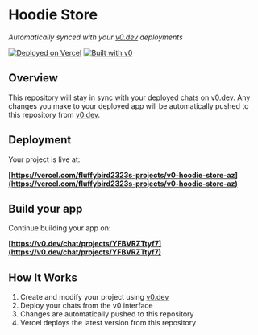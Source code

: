 # Hoodie Store

*Automatically synced with your [v0.dev](https://v0.dev) deployments*

[![Deployed on Vercel](https://img.shields.io/badge/Deployed%20on-Vercel-black?style=for-the-badge&logo=vercel)](https://vercel.com/fluffybird2323s-projects/v0-hoodie-store-az)
[![Built with v0](https://img.shields.io/badge/Built%20with-v0.dev-black?style=for-the-badge)](https://v0.dev/chat/projects/YFBVRZTtyf7)

## Overview

This repository will stay in sync with your deployed chats on [v0.dev](https://v0.dev).
Any changes you make to your deployed app will be automatically pushed to this repository from [v0.dev](https://v0.dev).

## Deployment

Your project is live at:

**[https://vercel.com/fluffybird2323s-projects/v0-hoodie-store-az](https://vercel.com/fluffybird2323s-projects/v0-hoodie-store-az)**

## Build your app

Continue building your app on:

**[https://v0.dev/chat/projects/YFBVRZTtyf7](https://v0.dev/chat/projects/YFBVRZTtyf7)**

## How It Works

1. Create and modify your project using [v0.dev](https://v0.dev)
2. Deploy your chats from the v0 interface
3. Changes are automatically pushed to this repository
4. Vercel deploys the latest version from this repository